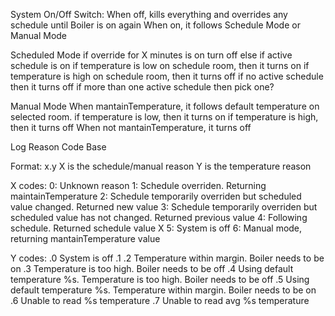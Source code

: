 System On/Off Switch:
   When off, kills everything and overrides any schedule until Boiler is on again
   When on, it follows Schedule Mode or Manual Mode

   Scheduled Mode
      if override for X minutes is on
         turn off
      else
         if active schedule is on
            if temperature is low on schedule room, then it turns on
            if temperature is high on schedule room, then it turns off
         if no active schedule then it turns off
         if more than one active schedule then pick one?


   Manual Mode
      When mantainTemperature, it follows default temperature on selected room.
         if temperature is low, then it turns on
         if temperature is high, then it turns off
      When not mantainTemperature, it turns off


Log Reason Code Base

Format: x.y
X is the schedule/manual reason
Y is the temperature reason

X codes:
0: Unknown reason
1: Schedule overriden. Returning maintainTemperature
2: Schedule temporarily overriden but scheduled value changed. Returned new value
3: Schedule temporarily overriden but scheduled value has not changed. Returned previous value
4: Following schedule. Returned schedule value X
5: System is off
6: Manual mode, returning mantainTemperature value

Y codes:
.0 System is off
.1
.2 Temperature within margin. Boiler needs to be on
.3 Temperature is too high. Boiler needs to be off
.4 Using default temperature %s. Temperature is too high. Boiler needs to be off
.5 Using default temperature %s. Temperature within margin. Boiler needs to be on
.6 Unable to read %s temperature
.7 Unable to read avg %s temperature
